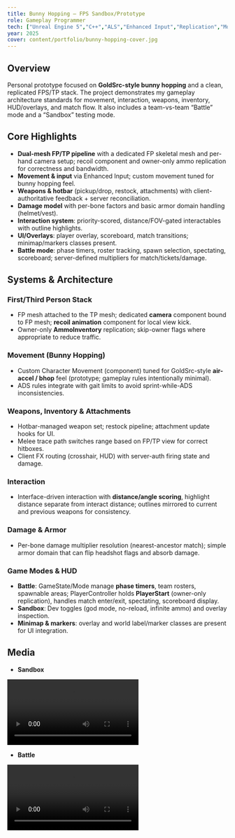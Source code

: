 ```yaml
---
title: Bunny Hopping — FPS Sandbox/Prototype
role: Gameplay Programmer
tech: ["Unreal Engine 5","C++","ALS","Enhanced Input","Replication","Motion Warping"]
year: 2025
cover: content/portfolio/bunny-hopping-cover.jpg
---
```


## Overview
Personal prototype focused on **GoldSrc-style bunny hopping** and a clean, replicated FPS/TP stack. The project demonstrates my gameplay architecture standards for movement, interaction, weapons, inventory, HUD/overlays, and match flow. It also includes a team-vs-team “Battle” mode and a “Sandbox” testing mode.

## Core Highlights
- **Dual-mesh FP/TP pipeline** with a dedicated FP skeletal mesh and per-hand camera setup; recoil component and owner-only ammo replication for correctness and bandwidth.  
- **Movement & input** via Enhanced Input; custom movement tuned for bunny hopping feel.  
- **Weapons & hotbar** (pickup/drop, restock, attachments) with client-authoritative feedback + server reconciliation.  
- **Damage model** with per-bone factors and basic armor domain handling (helmet/vest).  
- **Interaction system**: priority-scored, distance/FOV-gated interactables with outline highlights.  
- **UI/Overlays**: player overlay, scoreboard, match transitions; minimap/markers classes present.  
- **Battle mode**: phase timers, roster tracking, spawn selection, spectating, scoreboard; server-defined multipliers for match/tickets/damage.

## Systems & Architecture

### First/Third Person Stack
- FP mesh attached to the TP mesh; dedicated **camera** component bound to FP mesh; **recoil animation** component for local view kick.  
- Owner-only **AmmoInventory** replication; skip-owner flags where appropriate to reduce traffic.

### Movement (Bunny Hopping)
- Custom Character Movement (component) tuned for GoldSrc-style **air-accel / bhop** feel (prototype; gameplay rules intentionally minimal).  
- ADS rules integrate with gait limits to avoid sprint-while-ADS inconsistencies.

### Weapons, Inventory & Attachments
- Hotbar-managed weapon set; restock pipeline; attachment update hooks for UI.  
- Melee trace path switches range based on FP/TP view for correct hitboxes.  
- Client FX routing (crosshair, HUD) with server-auth firing state and damage.

### Interaction
- Interface-driven interaction with **distance/angle scoring**, highlight distance separate from interact distance; outlines mirrored to current and previous weapons for consistency.

### Damage & Armor
- Per-bone damage multiplier resolution (nearest-ancestor match); simple armor domain that can flip headshot flags and absorb damage.

### Game Modes & HUD
- **Battle**: GameState/Mode manage **phase timers**, team rosters, spawnable areas; PlayerController holds **PlayerStart** (owner-only replication), handles match enter/exit, spectating, scoreboard display.  
- **Sandbox**: Dev toggles (god mode, no-reload, infinite ammo) and overlay inspection.  
- **Minimap & markers**: overlay and world label/marker classes are present for UI integration.

## Media
- **Sandbox**
<video controls preload="metadata">
  <source src="content/portfolio/bunny-hopping/sandbox.mp4" type="video/mp4" />
</video>

- **Battle**
<video controls preload="metadata">
  <source src="content/portfolio/bunny-hopping/battle.mp4" type="video/mp4" />
</video>